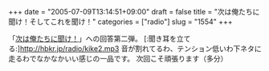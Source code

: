 +++
date = "2005-07-09T13:14:51+09:00"
draft = false
title = "次は俺たちに聞け！そしてこれを聞け！"
categories = ["radio"]
slug = "1554"
+++

「<a href="http://kike.jugem.jp/" target="_blank">次は俺たちに聞け！</a>」への回答第二弾。
[:聞き耳を立てる:]<a href="http://hbkr.jp/radio/kike2.mp3" target="_blank">http://hbkr.jp/radio/kike2.mp3</a>
音が割れてるわ、テンション低いわ下ネタに走るわでなかなかいい感じの一品です。
次回こそ頑張ります（多分）
